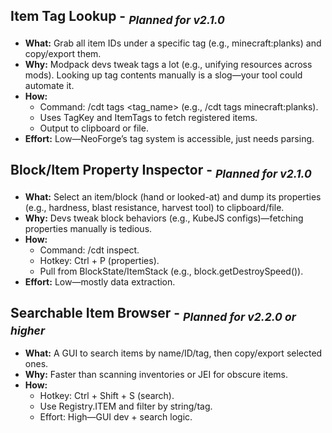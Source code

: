 ## Item Tag Lookup - <sub>*Planned for v2.1.0*</sub>
- **What:** Grab all item IDs under a specific tag (e.g., minecraft:planks) and copy/export them.
- **Why:** Modpack devs tweak tags a lot (e.g., unifying resources across mods). Looking up tag contents manually is a slog—your tool could automate it.
- **How:**
  - Command: /cdt tags <tag_name> (e.g., /cdt tags minecraft:planks).
  - Uses TagKey<Item> and ItemTags to fetch registered items.
  - Output to clipboard or file.
- **Effort:** Low—NeoForge’s tag system is accessible, just needs parsing.


## Block/Item Property Inspector - <sub>*Planned for v2.1.0*</sub>
- **What:** Select an item/block (hand or looked-at) and dump its properties (e.g., hardness, blast resistance, harvest tool) to clipboard/file.
- **Why:** Devs tweak block behaviors (e.g., KubeJS configs)—fetching properties manually is tedious.
- **How:**
  - Command: /cdt inspect.
  - Hotkey: Ctrl + P (properties).
  - Pull from BlockState/ItemStack (e.g., block.getDestroySpeed()).
- **Effort:** Low—mostly data extraction.

## Searchable Item Browser - <sub>*Planned for v2.2.0 or higher*</sub>
- **What:** A GUI to search items by name/ID/tag, then copy/export selected ones.
- **Why:** Faster than scanning inventories or JEI for obscure items.
- **How:**
  - Hotkey: Ctrl + Shift + S (search).
  - Use Registry.ITEM and filter by string/tag.
  - Effort: High—GUI dev + search logic.